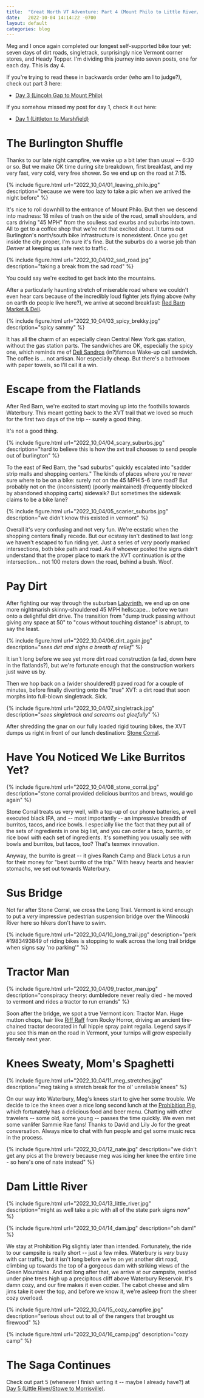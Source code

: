 ```yaml
---
title:  "Great North VT Adventure: Part 4 (Mount Philo to Little River/Stowe)"
date:   2022-10-04 14:14:22 -0700
layout: default
categories: blog
---
```


Meg and I once again completed our longest self-supported bike tour yet: seven
days of dirt roads, singletrack, surprisingly nice Vermont corner stores,
and Heady Topper. I'm dividing this journey into seven posts, one for each day.
This is day 4.

<!-- readmore -->

If you're trying to read these in backwards order (who am I to judge?), check out part 3 here:

- [Day 3 (Lincoln Gap to Mount Philo)](/blog/2022/10/03/the-great-northern-vt-adventure-pt3.html)

If you somehow missed my post for day 1, check it out here:

- [Day 1 (Littleton to Marshfield)](/blog/2022/10/01/the-great-northern-vt-adventure-pt1.html)

# The Burlington Shuffle

Thanks to our late night campfire, we wake up a bit later than usual -- 6:30 or so. But we make OK time during site breakdown, first breakfast, and my very fast, very cold, very free shower. So we end up on the road at 7:15.

{% include figure.html url="2022_10_04/01_leaving_philo.jpg" description="because we were too lazy to take a pic when we arrived the night before" %}

It's nice to roll downhill to the entrance of Mount Philo. But then we descend into madness: 18 miles of trash on the side of the road, small shoulders, and cars driving "45 MPH" from the soulless sad exurbs and suburbs into town. All to get to a coffee shop that we're not that excited about. It turns out Burlington's north/south bike infrastructure is nonexistent. Once you get inside the city proper, I'm sure it's fine. But the suburbs do a worse job than *Denver* at keeping us safe next to traffic.

{% include figure.html url="2022_10_04/02_sad_road.jpg" description="taking a break from the sad road" %}

You could say we're excited to get back into the mountains.

After a particularly haunting stretch of miserable road where we couldn't even hear cars because of the incredibly loud fighter jets flying above (why on earth do people live here?), we arrive at second breakfast: [Red Barn Market & Deli](https://www.redbarnmarketvt.com/).

{% include figure.html url="2022_10_04/03_spicy_brekky.jpg" description="spicy sammy" %}

It has all the charm of an especially clean Central New York gas station, without the gas station parts. The sandwiches are OK, especially the spicy one, which reminds me of [Deli Sandros](https://rocwiki.org/Deli_Sandros) (in?)famous Wake-up call sandwich. The coffee is ... not artisan. Nor especially cheap. But there's a bathroom with paper towels, so I'll call it a win.

# Escape from the Flatlands

After Red Barn, we're excited to start moving up into the foothills towards Waterbury. This meant getting back to the XVT trail that we loved so much for the first two days of the trip -- surely a good thing.

It's not a good thing.

{% include figure.html url="2022_10_04/04_scary_suburbs.jpg" description="hard to believe this is how the xvt trail chooses to send people out of burlington" %}

To the east of Red Barn, the "sad suburbs" quickly escalated into "sadder strip malls and shopping centers." The kinds of places where you're never sure where to be on a bike: surely not on the 45 MPH 5-6 lane road? But probably not on the (inconsistent) (poorly maintained) (frequently blocked by abandoned shopping carts) sidewalk? But sometimes the sidewalk claims to be a bike lane?

{% include figure.html url="2022_10_04/05_scarier_suburbs.jpg" description="we didn't know this existed in vermont" %}

Overall it's very confusing and not very fun. We're ecstatic when the shopping centers finally recede. But our ecstasy isn't destined to last long: we haven't escaped to fun riding yet. Just a series of *very* poorly marked intersections, both bike path and road. As if whoever posted the signs didn't understand that the proper place to mark the XVT continuation is *at* the intersection... not 100 meters down the road, behind a bush. Woof.

# Pay Dirt

After fighting our way through the suburban [Laby](https://taylorswift.fandom.com/wiki/Labyrinth)[rinth](https://en.wikipedia.org/wiki/Labyrinth_(1986_film)), we end up on one more nightmarish skinny-shouldered 45 MPH hellscape... before we turn onto a delightful dirt drive. The transition from "dump truck passing without giving any space at 50" to "cows without touching distance" is abrupt, to say the least.

{% include figure.html url="2022_10_04/06_dirt_again.jpg" description="*sees dirt and sighs a breath of relief*" %}

It isn't long before we see yet more dirt road construction (a fad, down here in the flatlands?), but we're fortunate enough that the construction workers just wave us by.

Then we hop back on a (wider shouldered!) paved road for a couple of minutes, before finally diverting onto the "true" XVT: a dirt road that soon morphs into full-blown singletrack. Sick.

{% include figure.html url="2022_10_04/07_singletrack.jpg" description="*sees singletrack and screams out gleefully*" %}

After shredding the gnar on our fully loaded rigid touring bikes, the XVT dumps us right in front of our lunch destination: [Stone Corral](https://stonecorral.com/).

# Have You Noticed We Like Burritos Yet?

{% include figure.html url="2022_10_04/08_stone_corral.jpg" description="stone corral provided delicious burritos and brews, would go again" %}

Stone Corral treats us very well, with a top-up of our phone batteries, a well executed black IPA, and -- most importantly -- an impressive breadth of burritos, tacos, and rice bowls. I especially like the fact that they put all of the sets of ingredients in one big list, and you can order a taco, burrito, or rice bowl with each set of ingredients. It's something you usually see with bowls and burritos, but tacos, too? That's texmex innovation.

Anyway, the burrito is great -- it gives Ranch Camp and Black Lotus a run for their money for "best burrito of the trip." With heavy hearts and heavier stomachs, we set out towards Waterbury.

# Sus Bridge

Not far after Stone Corral, we cross the Long Trail. Vermont is kind enough to put a *very* impressive pedestrian suspension bridge over the Winooski River here so hikers don't have to swim.

{% include figure.html url="2022_10_04/10_long_trail.jpg" description="perk #1983493849 of riding bikes is stopping to walk across the long trail bridge when signs say 'no parking'" %}

# Tractor Man

{% include figure.html url="2022_10_04/09_tractor_man.jpg" description="conspiracy theory: dumbledore never really died - he moved to vermont and rides a tractor to run errands" %}

Soon after the bridge, we spot a true Vermont icon: Tractor Man. Huge mutton chops, hair like [Riff Raff](https://rockyhorror.fandom.com/wiki/Riff_Raff) from Rocky Horror, driving an ancient tire-chained tractor decorated in full hippie spray paint regalia. Legend says if you see this man on the road in Vermont, your turnips will grow especially fiercely next year.

# Knees Sweaty, Mom's Spaghetti

{% include figure.html url="2022_10_04/11_meg_stretches.jpg" description="meg taking a stretch break for the ol' unreliable knees" %}

On our way into Waterbury, Meg's knees start to give her some trouble. We decide to ice the knees over a nice long second lunch at the [Prohibition Pig](https://www.prohibitionpig.com/), which fortunately has a delicious food and beer menu. Chatting with other travelers -- some old, some young -- passes the time quickly. We even met some vanlifer Sammie Rae fans! Thanks to David and Lily Jo for the great conversation. Always nice to chat with fun people and get some music recs in the process.

{% include figure.html url="2022_10_04/12_nate.jpg" description="we didn't get any pics at the brewery because meg was icing her knee the entire time - so here's one of nate instead" %}

# Dam Little River

{% include figure.html url="2022_10_04/13_little_river.jpg" description="might as well take a pic with all of the state park signs now" %}

{% include figure.html url="2022_10_04/14_dam.jpg" description="oh dam!" %}

We stay at Prohibition Pig slightly later than intended. Fortunately, the ride to our campsite is really short -- just a few miles. Waterbury is *very* busy with car traffic, but it isn't long before we're on yet another dirt road, climbing up towards the top of a gorgeous dam with striking views of the Green Mountains. And not long after that, we arrive at our campsite, nestled under pine trees high up a precipitous cliff above Waterbury Reservoir. It's damn cozy, and our fire makes it even cozier. The cabot cheese and slim jims take it over the top, and before we know it, we're asleep from the sheer cozy overload.

{% include figure.html url="2022_10_04/15_cozy_campfire.jpg" description="serious shout out to all of the rangers that brought us firewood" %}

{% include figure.html url="2022_10_04/16_camp.jpg" description="cozy camp" %}

# The Saga Continues

Check out part 5 (whenever I finish writing it -- maybe I already have?) at [Day 5 (Little River/Stowe to Morrisville)](/blog/2022/10/05/the-great-northern-vt-adventure-pt5.html).

